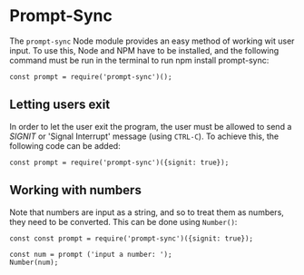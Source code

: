 # Prompt-Sync

The `prompt-sync` Node module provides an easy method of working wit user input. To use this, Node and NPM have to be installed, and the following command must be run in the terminal to run npm install prompt-sync:

```
const prompt = require('prompt-sync')();
```

## Letting users exit
In order to let the user exit the program, the user must be allowed to send a *SIGNIT* or 'Signal Interrupt' message (using `CTRL-C`). To achieve this, the following code can be added:

```
const prompt = require('prompt-sync')({signit: true});
```

## Working with numbers
Note that numbers are input as a string, and so to treat them as numbers, they need to be converted. This can be done using `Number()`: 
```
const const prompt = require('prompt-sync')({signit: true});

const num = prompt ('input a number: ');
Number(num);
```

